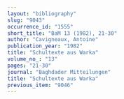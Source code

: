 ```yaml
---
layout: "bibliography"
slug: "9043"
occurrence_id: "1555"
short_title: "BaM 13 (1982), 21-30"
author: "Cavigneaux, Antoine"
publication_year: "1982"
title: "Schultexte aus Warka"
volume_no_: "13"
pages: "21-30"
journal: "Baghdader Mitteilungen"
title: "Schultexte aus Warka"
previous_item: "9046"
---
```

